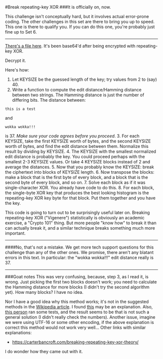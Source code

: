 #Break repeating-key XOR
###It is officially on, now.

This challenge isn't conceptually hard, but it involves actual error-prone coding. The other challenges in this set are there to bring you up to speed. This one is there to qualify you. If you can do this one, you're probably just fine up to Set 6.

---

[There's a file here](https://cryptopals.com/static/challenge-data/6.txt). It's been base64'd after being encrypted with repeating-key XOR.

Decrypt it.

Here's how:

1. Let KEYSIZE be the guessed length of the key; try values from 2 to (say) 40.
2. Write a function to compute the edit distance/Hamming distance between two strings. The Hamming distance is just the number of differing bits. The distance between:
```
this is a test
```
and
```
wokka wokka!!!
```
is 37. _Make sure your code agrees before you proceed_.
3. For each KEYSIZE, take the first KEYSIZE worth of bytes, and the second KEYSIZE worth of bytes, and find the edit distance between them. Normalize this result by dividing by KEYSIZE.
4. The KEYSIZE with the smallest normalized edit distance is probably the key. You could proceed perhaps with the smallest 2-3 KEYSIZE values. Or take 4 KEYSIZE blocks instead of 2 and average the distances.
5. Now that you probably know the KEYSIZE: break the ciphertext into blocks of KEYSIZE length.
6. Now transpose the blocks: make a block that is the first byte of every block, and a block that is the second byte of every block, and so on.
7. Solve each block as if it was single-character XOR. You already have code to do this.
8. For each block, the single-byte XOR key that produces the best looking histogram is the repeating-key XOR key byte for that block. Put them together and you have the key.

This code is going to turn out to be surprisingly useful later on. Breaking repeating-key XOR ("Vigenere") statistically is obviously an academic exercise, a "Crypto 101" thing. But more people "know how" to break it than can actually break it, and a similar technique breaks something much more important.

---
####No, that's not a mistake.
We get more tech support questions for this challenge than any of the other ones. We promise, there aren't any blatant errors in this text. In particular: the "wokka wokka!!!" edit distance really is 37.

---
###Goat notes
This was very confusing, because, step 3, as I read it, is wrong. Just picking the first two blocks doesn't work; you need to calculate the Hamming distance for more blocks (I didn't try the second algorithm yet). How many blocks? I have no idea. 

Nor I have a good idea why this method works; it's not in the suggested methods in the [Wikipedia article](https://en.wikipedia.org/wiki/Vigenère_cipher#Cryptanalysis).
I found [this](https://crypto.stackexchange.com/questions/8115/repeating-key-xor-and-hamming-distance) may be an explanation.
Also, [this person](https://trustedsignal.blogspot.com/2015/06/xord-play-normalized-hamming-distance.html) ran some tests, and the result seems to be that is not such a general solution (I didn't really check the numbers).
Another issue, imagine we were using UTF-16 or some other encoding, if the above explanation is correct this method would not work very well...
Other links with similar explanations:
* https://carterbancroft.com/breaking-repeating-key-xor-theory/


I do wonder how they came out with it. 